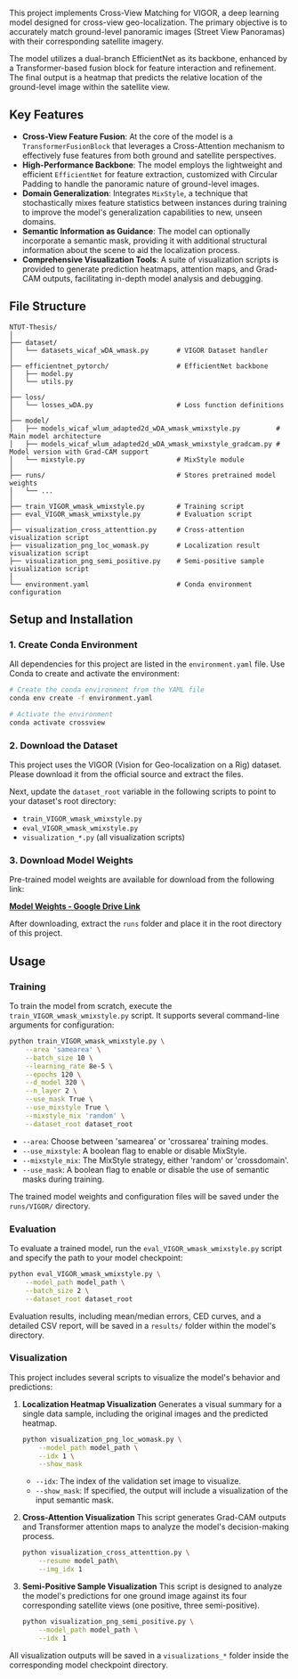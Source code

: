 
This project implements Cross-View Matching for VIGOR, a deep learning model designed for cross-view geo-localization. The primary objective is to accurately match ground-level panoramic images (Street View Panoramas) with their corresponding satellite imagery.

The model utilizes a dual-branch EfficientNet as its backbone, enhanced by a Transformer-based fusion block for feature interaction and refinement. The final output is a heatmap that predicts the relative location of the ground-level image within the satellite view.

## Key Features

  * **Cross-View Feature Fusion**: At the core of the model is a `TransformerFusionBlock` that leverages a Cross-Attention mechanism to effectively fuse features from both ground and satellite perspectives.
  * **High-Performance Backbone**: The model employs the lightweight and efficient `EfficientNet` for feature extraction, customized with Circular Padding to handle the panoramic nature of ground-level images.
  * **Domain Generalization**: Integrates `MixStyle`, a technique that stochastically mixes feature statistics between instances during training to improve the model's generalization capabilities to new, unseen domains.
  * **Semantic Information as Guidance**: The model can optionally incorporate a semantic mask, providing it with additional structural information about the scene to aid the localization process.
  * **Comprehensive Visualization Tools**: A suite of visualization scripts is provided to generate prediction heatmaps, attention maps, and Grad-CAM outputs, facilitating in-depth model analysis and debugging.

## File Structure

```
NTUT-Thesis/
│
├── dataset/
│   └── datasets_wicaf_wDA_wmask.py       # VIGOR Dataset handler
│
├── efficientnet_pytorch/                 # EfficientNet backbone
│   ├── model.py
│   └── utils.py
│
├── loss/
│   └── losses_wDA.py                     # Loss function definitions
│
├── model/
│   ├── models_wicaf_wlum_adapted2d_wDA_wmask_wmixstyle.py         # Main model architecture
│   ├── models_wicaf_wlum_adapted2d_wDA_wmask_wmixstyle_gradcam.py # Model version with Grad-CAM support
│   └── mixstyle.py                       # MixStyle module
│
├── runs/                                 # Stores pretrained model weights
│   └── ...
│
├── train_VIGOR_wmask_wmixstyle.py        # Training script
├── eval_VIGOR_wmask_wmixstyle.py         # Evaluation script
│
├── visualization_cross_attenttion.py     # Cross-attention visualization script
├── visualization_png_loc_womask.py       # Localization result visualization script
├── visualization_png_semi_positive.py    # Semi-positive sample visualization script
│
└── environment.yaml                      # Conda environment configuration
```

## Setup and Installation

### 1\. Create Conda Environment

All dependencies for this project are listed in the `environment.yaml` file. Use Conda to create and activate the environment:

```bash
# Create the conda environment from the YAML file
conda env create -f environment.yaml

# Activate the environment
conda activate crossview
```

### 2\. Download the Dataset

This project uses the VIGOR (Vision for Geo-localization on a Rig) dataset. Please download it from the official source and extract the files.

Next, update the `dataset_root` variable in the following scripts to point to your dataset's root directory:

  * `train_VIGOR_wmask_wmixstyle.py`
  * `eval_VIGOR_wmask_wmixstyle.py`
  * `visualization_*.py` (all visualization scripts)

### 3\. Download Model Weights

Pre-trained model weights are available for download from the following link:

[**Model Weights - Google Drive Link**](https://drive.google.com/drive/folders/1IPFG9aiSMuUScdLueBfIRQiqF96qoXkY?usp=sharing)

After downloading, extract the `runs` folder and place it in the root directory of this project.

## Usage

### Training

To train the model from scratch, execute the `train_VIGOR_wmask_wmixstyle.py` script. It supports several command-line arguments for configuration:

```bash
python train_VIGOR_wmask_wmixstyle.py \
    --area 'samearea' \
    --batch_size 10 \
    --learning_rate 8e-5 \
    --epochs 120 \
    --d_model 320 \
    --n_layer 2 \
    --use_mask True \
    --use_mixstyle True \
    --mixstyle_mix 'random' \
    --dataset_root dataset_root
```

  - `--area`: Choose between 'samearea' or 'crossarea' training modes.
  - `--use_mixstyle`: A boolean flag to enable or disable MixStyle.
  - `--mixstyle_mix`: The MixStyle strategy, either 'random' or 'crossdomain'.
  - `--use_mask`: A boolean flag to enable or disable the use of semantic masks during training.

The trained model weights and configuration files will be saved under the `runs/VIGOR/` directory.

### Evaluation

To evaluate a trained model, run the `eval_VIGOR_wmask_wmixstyle.py` script and specify the path to your model checkpoint:

```bash
python eval_VIGOR_wmask_wmixstyle.py \
    --model_path model_path \
    --batch_size 2 \
    --dataset_root dataset_root
```

Evaluation results, including mean/median errors, CED curves, and a detailed CSV report, will be saved in a `results/` folder within the model's directory.

### Visualization

This project includes several scripts to visualize the model's behavior and predictions:

1.  **Localization Heatmap Visualization**
    Generates a visual summary for a single data sample, including the original images and the predicted heatmap.

    ```bash
    python visualization_png_loc_womask.py \
        --model_path model_path \
        --idx 1 \
        --show_mask
    ```

      - `--idx`: The index of the validation set image to visualize.
      - `--show_mask`: If specified, the output will include a visualization of the input semantic mask.

2.  **Cross-Attention Visualization**
    This script generates Grad-CAM outputs and Transformer attention maps to analyze the model's decision-making process.

    ```bash
    python visualization_cross_attenttion.py \
        --resume model_path\
        --img_idx 1
    ```

3.  **Semi-Positive Sample Visualization**
    This script is designed to analyze the model's predictions for one ground image against its four corresponding satellite views (one positive, three semi-positive).

    ```bash
    python visualization_png_semi_positive.py \
        --model_path model_path \
        --idx 1
    ```

All visualization outputs will be saved in a `visualizations_*` folder inside the corresponding model checkpoint directory.